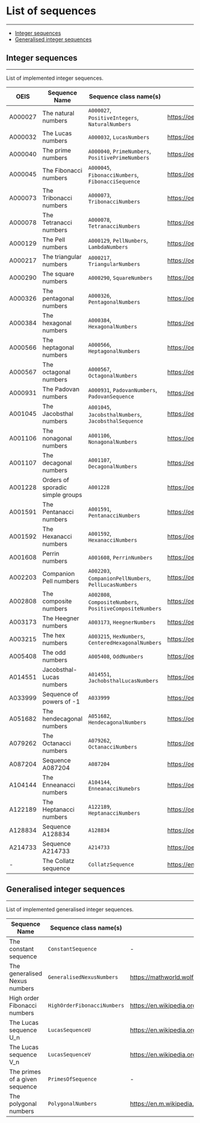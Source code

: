# List of sequences

---

- [Integer sequences](#integer-sequences)
- [Generalised integer sequences](#generalised-integer-sequences)

## Integer sequences

---

List of implemented integer sequences.

| OEIS     | Sequence Name                    | Sequence class name(s)                                    | Reference                                        |     
|----------|----------------------------------|-----------------------------------------------------------|--------------------------------------------------|
| A000027  | The natural numbers              | `A000027`, `PositiveIntegers`, `NaturalNumbers`           | https://oeis.org/A000027                         |
| A000032  | The Lucas numbers                | `A000032`, `LucasNumbers`                                 | https://oeis.org/A000032                         |
| A000040  | The prime numbers                | `A000040`, `PrimeNumbers`, `PositivePrimeNumbers`         | https://oeis.org/A000040                         |
| A000045  | The Fibonacci numbers            | `A000045`, `FibonacciNumbers`, `FibonacciSequence`        | https://oeis.org/A000045                         |
| A000073  | The Tribonacci numbers           | `A000073`, `TribonacciNumbers`                            | https://oeis.org/A000073                         |
| A000078  | The Tetranacci numbers           | `A000078`, `TetranacciNumbers`                            | https://oeis.org/A000078                         |
| A000129  | The Pell numbers                 | `A000129`, `PellNumbers`, `LambdaNumbers`                 | https://oeis.org/A000129                         |
| A000217  | The triangular numbers           | `A000217`, `TriangularNumbers`                            | https://oeis.org/A000217                         |
| A000290  | The square numbers               | `A000290`, `SquareNumbers`                                | https://oeis.org/A000290                         |
| A000326  | The pentagonal numbers           | `A000326`, `PentagonalNumbers`                            | https://oeis.org/A000326                         |
| A000384  | The hexagonal numbers            | `A000384`, `HexagonalNumbers`                             | https://oeis.org/A000384                         |
| A000566  | The heptagonal numbers           | `A000566`, `HeptagonalNumbers`                            | https://oeis.org/A000566                         |  
| A000567  | The octagonal numbers            | `A000567`, `OctagonalNumbers`                             | https://oeis.org/A000567                         |  
| A000931  | The Padovan numbers              | `A000931`, `PadovanNumbers`, `PadovanSequence`            | https://oeis.org/A000931                         |
| A001045  | The Jacobsthal numbers           | `A001045`, `JacobsthalNumbers`, `JacobsthalSequence`      | https://oeis.org/A001045                         |
| A001106  | The nonagonal numbers            | `A001106`, `NonagonalNumbers`                             | https://oeis.org/A001106                         |
| A001107  | The decagonal numbers            | `A001107`, `DecagonalNumbers`                             | https://oeis.org/A001107                         |
| A001228  | Orders of sporadic simple groups | `A001228`                                                 | https://oeis.org/A001228                         |
| A001591  | The Pentanacci numbers           | `A001591`, `PentanacciNumbers`                            | https://oeis.org/A001591                         |
| A001592  | The Hexanacci numbers            | `A001592`, `HexanacciNumbers`                             | https://oeis.org/A001592                         |
| A001608  | Perrin numbers                   | `A001608`, `PerrinNumbers`                                | https://oeis.org/A002203                         |
| A002203  | Companion Pell numbers           | `A002203`, `CompanionPellNumbers`, `PellLucasNumbers`     | https://oeis.org/A002203                         |
| A002808  | The composite numbers            | `A002808`, `CompositeNumbers`, `PositiveCompositeNumbers` | https://oeis.org/A002808                         |
| A003173  | The Heegner numbers              | `A003173`, `HeegnerNumbers`                               | https://oeis.org/A003173                         |
| A003215  | The hex numbers                  | `A003215`, `HexNumbers`, `CenteredHexagonalNumbers`       | https://oeis.org/A003215                         |
| A005408  | The odd numbers                  | `A005408`, `OddNumbers`                                   | https://oeis.org/A005408                         |
| A014551  | Jacobsthal-Lucas numbers         | `A014551`, `JachobsthalLucasNumbers`                      | https://oeis.org/A014551                         |
| A033999  | Sequence of powers of -1         | `A033999`                                                 | https://oeis.org/A033999                         |
| A051682  | The hendecagonal numbers         | `A051682`, `HendecagonalNumbers`                          | https://oeis.org/A051682                         |  
| A079262  | The Octanacci numbers            | `A079262`, `OctanacciNumbers`                             | https://oeis.org/A079262                         |
| A087204  | Sequence A087204                 | `A087204`                                                 | https://oeis.org/A087204                         |
| A104144  | The Enneanacci numbers           | `A104144`, `EnneanacciNumebrs`                            | https://oeis.org/A104144                         |
| A122189  | The Heptanacci numbers           | `A122189`, `HeptanacciNumbers`                            | https://oeis.org/A122189                         |
| A128834  | Sequence A128834                 | `A128834`                                                 | https://oeis.org/A128834                         |
| A214733  | Sequence A214733                 | `A214733`                                                 | https://oeis.org/A214733                         |
| -        | The Collatz sequence             | `CollatzSequence`                                         | https://en.wikipedia.org/wiki/Collatz_conjecture |


## Generalised integer sequences

---

List of implemented generalised integer sequences.

| Sequence Name                  | Sequence class name(s)      | Reference                                                          |     
|--------------------------------|-----------------------------|--------------------------------------------------------------------|
| The constant sequence          | `ConstantSequence`          | -                                                                  |
| The generalised Nexus numbers  | `GeneralisedNexusNumbers`   | https://mathworld.wolfram.com/NexusNumber.html                     |
| High order Fibonacci numbers   | `HighOrderFibonacciNumbers` | https://en.wikipedia.org/wiki/Generalizations_of_Fibonacci_numbers |
| The Lucas sequence U_n         | `LucasSequenceU`            | https://en.wikipedia.org/wiki/Lucas_sequence                       |
| The Lucas sequence V_n         | `LucasSequenceV`            | https://en.wikipedia.org/wiki/Lucas_sequence                       |
| The primes of a given sequence | `PrimesOfSequence`          | -                                                                  |
| The polygonal numbers          | `PolygonalNumbers`          | https://en.m.wikipedia.org/wiki/Polygonal_number                   |


